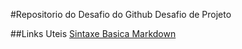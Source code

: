 #Repositorio do Desafio do Github
Desafio de Projeto

##Links Uteis
[Sintaxe Basica Markdown](https://www.markdownguide.org/basic-syntax/)
